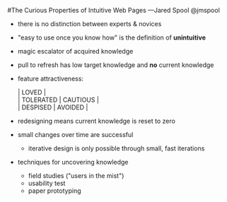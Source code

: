 #The Curious Properties of Intuitive Web Pages
—Jared Spool @jmspool

* there is no distinction between experts & novices
* "easy to use once you know how" is the definition of **unintuitive**
* magic escalator of acquired knowledge
* pull to refresh has low target knowledge and **no** current knowledge
* feature attractiveness:

    |          LOVED          |  
    | TOLERATED  |  CAUTIOUS  |  
    |  DESPISED  |  AVOIDED   |  

* redesigning means current knowledge is reset to zero
* small changes over time are successful
	* iterative design is only possible through small, fast iterations
* techniques for uncovering knowledge
	* field studies ("users in the mist")
	* usability test
	* paper prototyping